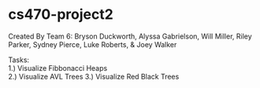 # cs470-project2

Created By Team 6: Bryson Duckworth, Alyssa Gabrielson, Will Miller, Riley Parker, Sydney Pierce, Luke Roberts, & Joey Walker

Tasks:  
  1.) Visualize Fibbonacci Heaps  
  2.) Visualize AVL Trees 
  3.) Visualize Red Black Trees 
